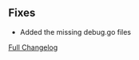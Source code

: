 ## Fixes

- Added the missing debug.go files

[Full Changelog](https://github.com/c9s/bbgo/compare/v1.56.1...main)

